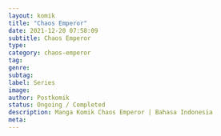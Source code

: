 ```yaml
---
layout: komik
title: "Chaos Emperor"
date: 2021-12-20 07:58:09
subtitle: Chaos Emperor
type: 
category: chaos-emperor
tag: 
genre: 
subtag: 
label: Series
image: 
author: Postkomik
status: Ongoing / Completed
description: Manga Komik Chaos Emperor | Bahasa Indonesia
meta: 
---
```

